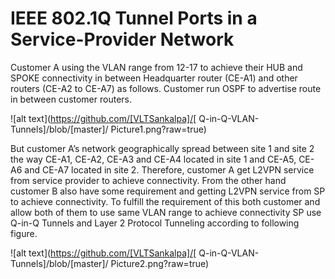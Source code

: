 # IEEE 802.1Q Tunnel Ports in a Service-Provider Network

Customer A using the VLAN range from 12-17 to achieve their HUB and SPOKE connectivity in between Headquarter router (CE-A1) and other routers (CE-A2 to CE-A7) as follows. Customer run OSPF to advertise route in between customer routers.



![alt text](https://github.com/[VLTSankalpa]/[ Q-in-Q-VLAN-Tunnels]/blob/[master]/ Picture1.png?raw=true)


But customer A’s network geographically spread between site 1 and site 2 the way CE-A1, CE-A2, CE-A3 and CE-A4 located in site 1 and CE-A5, CE-A6 and CE-A7 located in site 2. Therefore, customer A get L2VPN service from service provider to achieve connectivity. From the other hand customer B also have some requirement and getting L2VPN service from SP to achieve connectivity. To fulfill the requirement of this both customer and allow both of them to use same VLAN range to achieve connectivity SP use Q-in-Q Tunnels and Layer 2 Protocol Tunneling according to following figure.


![alt text](https://github.com/[VLTSankalpa]/[ Q-in-Q-VLAN-Tunnels]/blob/[master]/ Picture2.png?raw=true)

